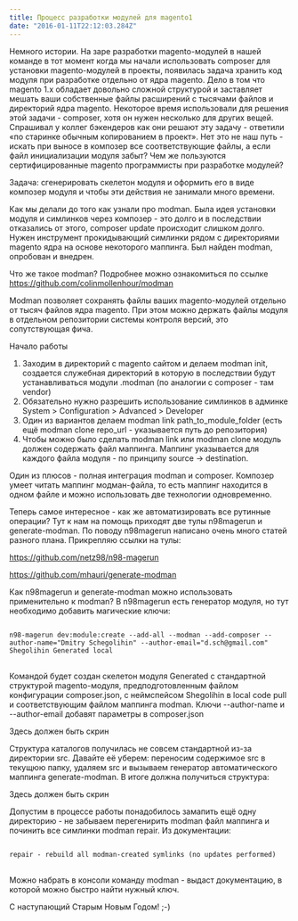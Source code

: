 ```yaml
---
title: Процесс разработки модулей для magento1
date: "2016-01-11T22:12:03.284Z"
---
```


<p>Немного истории. На заре разработки magento-модулей в нашей команде в тот момент когда мы начали использовать composer для установки magento-модулей в проекты, появилась задача хранить код модуля при разработке отдельно от ядра magento. Дело в том что magento 1.x обладает довольно сложной структурой и заставляет мешать ваши собственные файлы расширений с тысячами файлов и директорий ядра magento. Некоторое время использовали для решения этой задачи - composer, хотя он нужен несколько для других вещей. Спрашивал у коллег бэкендеров как они решают эту задачу - ответили «по старинке обычным копированием в проект».  Нет это не наш путь - искать при выносе в композер все соответствующие файлы, а если файл инициализации модуля забыт? Чем же пользуются сертифицированные magento программисты при разработке модулей?</p>

<script type="text/javascript" src="https://asciinema.org/a/19464.js" id="asciicast-19464" data-theme="tango" async></script>

<p>Задача: сгенерировать скелетон модуля и оформить его в виде композер модуля и чтобы эти действия не занимали много времени.</p>

<p>Как мы делали до того как узнали про modman. Была идея установки модуля и симлинков через композер - это долго и в последствии отказались от этого, composer update происходит слишком долго. Нужен инструмент прокидывающий симлинки рядом с директориями magento ядра на основе некоторого маппинга. Был найден modman, опробован и внедрен.</p>

<p>Что же такое modman? Подробнее можно ознакомиться по ссылке <a href="https://github.com/colinmollenhour/modman">https://github.com/colinmollenhour/modman</a></p>

<p>Modman позволяет сохранять файлы ваших magento-модулей отдельно от тысяч файлов ядра magento. При этом можно держать файлы модуля в отдельном репозитории системы контроля версий, это сопутствующая фича.</p>

<p>Начало работы</p>

<ol>
 <li>Заходим в директорий с magento сайтом и делаем modman init, создается служебная директорий в которую в последствии будут устанавливаться модули .modman (по аналогии с composer - там vendor)</li>
 <li>Обязательно нужно разрешить использование симлинков в админке System > Configuration > Advanced > Developer</li>
 <li>Один из вариантов делаем modman link path_to_module_folder (есть ещё modman clone repo_url - указывается путь до репозитория)</li>
 <li>Чтобы можно было сделать modman link или modman clone модуль должен содержать файл маппинга. Маппинг указывается для каждого файла модуля - по принципу source -> destination.</li>
</ol>

<p>Один из плюсов - полная интеграция modman и composer. Композер умеет читать маппинг модман-файла, то есть маппинг находится в одном файле и можно использовать две технологии одновременно. </p>

<p>Теперь самое интересное - как же автоматизировать все рутинные операции? Тут к нам на помощь приходят две тулы n98magerun и generate-modman.  По поводу n98magerun написано очень много статей разного плана. Прикрепляю ссылки на тулы:</p>

<p><a href="https://github.com/netz98/n98-magerun">https://github.com/netz98/n98-magerun</a></p>
<p><a href="https://github.com/mhauri/generate-modman">https://github.com/mhauri/generate-modman</a></p>

<p>Как n98magerun и generate-modman можно использовать применительно к modman? В n98magerun есть генератор модуля, но тут необходимо добавить магические ключи:</p>

<pre>
<code>
n98-magerun dev:module:create --add-all --modman --add-composer --author-name="Dmitry Schegolihin" --author-email="d.sch@gmail.com" Shegolihin Generated local
</code>
</pre>

<p>Командой будет создан скелетон модуля Generated с стандартной структурой magento-модуля, предподготовленным файлом конфигурации composer.json, c неймспейсом Shegolihin в local code pull и соответствующим файлом маппинга modman. Ключи --author-name и --author-email добавят параметры в composer.json</p>

Здесь должен быть скрин

<p>Структура каталогов получилась не совсем стандартной из-за директории src. Давайте её уберем: переносим содержимое src в текущюю папку, удаляем src и вызываем генератор автоматического маппинга generate-modman. В итоге должна получиться структура:</p>

Здесь должен быть скрин

<p>Допустим в процессе работы понадобилось замапить ещё одну директорию - не забываем перегенирить modman файл маппинга и починить все симлинки modman repair. Из документации:</p>

<pre>
<code>
repair - rebuild all modman-created symlinks (no updates performed)
</code>
</pre>

<p>Можно набрать в консоли команду modman - выдаст документацию, в которой можно быстро найти нужный ключ.</p>

<p>C наступающий Старым Новым Годом! ;-)</p>